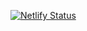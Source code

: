 [![Netlify Status](https://api.netlify.com/api/v1/badges/7e3d46fa-454e-4ac7-bdce-299abf12bfdc/deploy-status)](https://app.netlify.com/sites/landdesigns/deploys)
